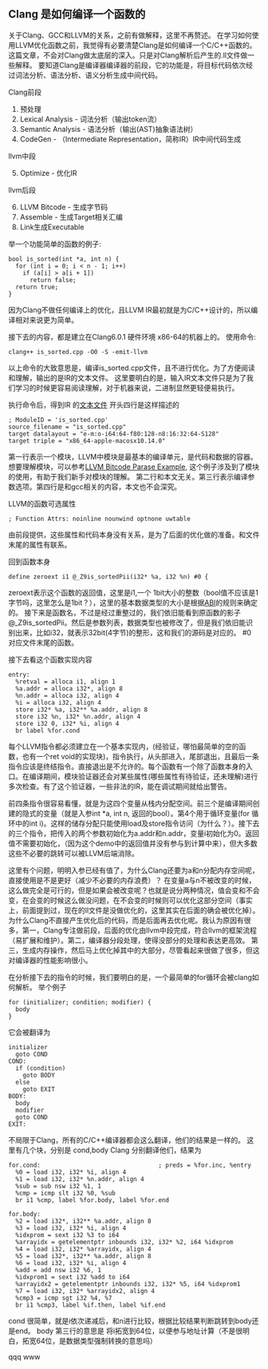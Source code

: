 ## Clang 是如何编译一个函数的
关于Clang、GCC和LLVM的关系，之前有做解释，这里不再赘述。
在学习如何使用LLVM优化函数之前，我觉得有必要清楚Clang是如何编译一个C/C++函数的。这篇文章，不会对Clang做太底层的深入。只是对Clang解析后产生的.ll文件做一些解释。
要知道Clang是编译器编译器的前段，它的功能是，将目标代码依次经过词法分析、语法分析、语义分析生成中间代码。

Clang前段
1. 预处理
2. Lexical Analysis - 词法分析（输出token流）
3. Semantic Analysis - 语法分析（输出(AST)抽象语法树）
4. CodeGen - （Intermediate Representation，简称IR）IR中间代码生成

llvm中段

5. Optimize - 优化IR

llvm后段     

6. LLVM Bitcode - 生成字节码
7. Assemble - 生成Target相关汇编
8. Link生成Executable

举一个功能简单的函数的例子:
```
bool is_sorted(int *a, int n) {
  for (int i = 0; i < n - 1; i++)
    if (a[i] > a[i + 1])
      return false;
  return true;
}
```
因为Clang不做任何编译上的优化，且LLVM IR最初就是为C/C++设计的，所以编译相对来说更为简单。

接下去的内容，都是建立在Clang6.0.1 硬件环境 x86-64的机器上的。
使用命令: 
```
clang++ is_sorted.cpp -O0 -S -emit-llvm
```
以上命令的大致意思是，编译is_sorted.cpp文件，且不进行优化。为了方便阅读和理解，输出的是IR的文本文件。
这里要明白的是，输入IR文本文件只是为了我们学习的时候更容易阅读理解，对于机器来说，二进制显然更轻便易执行。

执行命令后，得到IR 的[文本文件](https://github.com/stonelay/MyLearnNote/blob/master/index/翻译/0)
开头四行是这样描述的
```
; ModuleID = 'is_sorted.cpp'
source_filename = "is_sorted.cpp"
target datalayout = "e-m:o-i64:64-f80:128-n8:16:32:64-S128"
target triple = "x86_64-apple-macosx10.14.0"
```
第一行表示一个模块，LLVM中模块是最基本的编译单元，是代码和数据的容器。想要理解模块，可以参考[LLVM Bitcode Parase Example](https://github.com/sheredom/llvm_bc_parsing_example), 这个例子涉及到了模块的使用，有助于我们新手对模块的理解。
第二行和本文无关。第三行表示编译参数选项。第四行是和gcc相关的内容，本文也不会深究。

LLVM的函数可选属性
```
; Function Attrs: noinline nounwind optnone uwtable
```
由前段提供，这些属性和代码本身没有关系，是为了后面的优化做的准备。和文件末尾的属性有联系。

回到函数本身
```
define zeroext i1 @_Z9is_sortedPii(i32* %a, i32 %n) #0 {
```
zeroext表示这个函数的返回值，这里是i1,一个 1bit大小的整数（bool值不应该是1字节吗，这里怎么是1bit？），这里的基本数据类型的大小是根据[ABI](https://github.com/stonelay/MyLearnNote/blob/master/index/编译原理/ABI.md)的规则来确定的。
接下来是函数名，不过是经过重整过的，我们依旧能看到原函数的影子@_Z9is_sortedPii。然后是参数列表，数据类型也被修改了，但是我们依旧能识别出来，比如i32，就表示32bit(4字节)的整形，这和我们的源码是对应的。 #0 对应文件末尾的函数。

接下去看这个函数实现内容
```
entry:
  %retval = alloca i1, align 1
  %a.addr = alloca i32*, align 8
  %n.addr = alloca i32, align 4
  %i = alloca i32, align 4
  store i32* %a, i32** %a.addr, align 8
  store i32 %n, i32* %n.addr, align 4
  store i32 0, i32* %i, align 4
  br label %for.cond
```
每个LLVM指令都必须建立在一个基本实现内，(经验证，哪怕最简单的空的函数，也有一个ret void的实现块)，指令执行，从头部进入，尾部退出，且最后一条指令应该是终结指令。直接退出是不允许的。每个函数有一个除了函数本身的入口。在编译期间，模块验证器还会对某些属性(哪些属性有待验证，还未理解)进行多次检查。有了这个验证器，一些非法的IR，能在调试期间就给出警告。

前四条指令很容易看懂，就是为这四个变量从栈内分配空间。前三个是编译期间创建的隐式的变量（就是入参int *a, int n, 返回的bool）。第4个用于循环变量(for 循环中的int i)。这样的储存分配只能使用load及store指令访问（为什么？）。接下去的三个指令，把传入的两个参数初始化为a.addr和n.addr，变量i初始化为0。返回值不需要初始化，（因为这个demo中的返回值并没有参与到计算中来），但大多数这些不必要的跳转可以被LLVM后端消除。

这里有个问题，明明入参已经有值了，为什么Clang还要为a和n分配内存空间呢，直接使用是不是更好（减少不必要的内存浪费）？
在变量a与n不被改变的时候，这么做完全是可行的，但是如果会被改变呢？也就是说分两种情况，值会变和不会变，在会变的时候这么做没问题，在不会变的时候则可以优化这部分空间（事实上，前面提到过，现在的ll文件是没做优化的，这里其实在后面的确会被优化掉）。
为什么Clang不直接产生优化后的代码，而是后面再去优化呢。我认为原因有很多，第一，Clang专注做前段，后面的优化由llvm中段完成，符合llvm的框架流程（易扩展和维护）。第二，编译器分段处理，使得没部分的处理和表达更高效。 第三，生成内存操作，然后马上优化掉其中的大部分，尽管看起来很做了很多，但这对编译器的性能影响很小。

在分析接下去的指令的时候，我们要明白的是，一个最简单的for循环会被clang如何解析。
举个例子
```
for (initializer; condition; modifier) {
  body
}
```
它会被翻译为
```
initializer
  goto COND
COND:
  if (condition)
    goto BODY
  else
    goto EXIT
BODY:
  body
  modifier
  goto COND
EXIT:
```
不局限于Clang，所有的C/C++编译器都会这么翻译，他们的结果是一样的。
这里有几个块，分别是 cond,body
Clang 分别翻译他们，结果为
```
for.cond:                                 ; preds = %for.inc, %entry
  %0 = load i32, i32* %i, align 4
  %1 = load i32, i32* %n.addr, align 4
  %sub = sub nsw i32 %1, 1
  %cmp = icmp slt i32 %0, %sub
  br i1 %cmp, label %for.body, label %for.end

for.body:
  %2 = load i32*, i32** %a.addr, align 8
  %3 = load i32, i32* %i, align 4
  %idxprom = sext i32 %3 to i64
  %arrayidx = getelementptr inbounds i32, i32* %2, i64 %idxprom
  %4 = load i32, i32* %arrayidx, align 4
  %5 = load i32*, i32** %a.addr, align 8
  %6 = load i32, i32* %i, align 4
  %add = add nsw i32 %6, 1
  %idxprom1 = sext i32 %add to i64
  %arrayidx2 = getelementptr inbounds i32, i32* %5, i64 %idxprom1
  %7 = load i32, i32* %arrayidx2, align 4
  %cmp3 = icmp sgt i32 %4, %7
  br i1 %cmp3, label %if.then, label %if.end
```
cond 很简单，就是i依次递减后，和n进行比较，根据比较结果判断跳转到body还是end。
body 第三行的意思是 将i拓宽到64位，以便参与地址计算（不是很明白，拓宽64位，是数据类型强制转换的意思吗）






qqq
www
